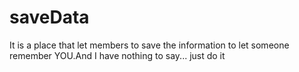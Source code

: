 # saveData
It is a place that let members to save the information to let someone remember YOU.And I have nothing to say... just do it

